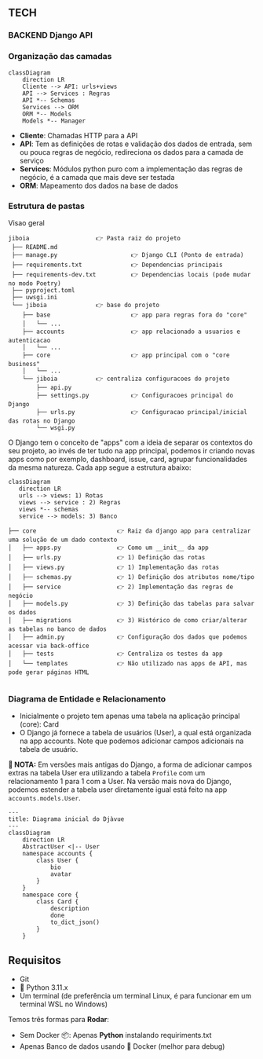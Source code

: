 
## TECH 
### BACKEND Django API

### Organização das camadas

```mermaid
classDiagram
    direction LR
    Cliente --> API: urls+views
    API --> Services : Regras
    API *-- Schemas
    Services --> ORM
    ORM *-- Models
    Models *-- Manager
```

- **Cliente**: Chamadas HTTP para a API
- **API**: Tem as definições de rotas e validação dos dados de entrada, sem ou pouca regras de negócio, redireciona os dados para a camada de serviço
- **Services**: Módulos python puro com a implementação das regras de negócio, é a camada que mais deve ser testada
- **ORM**: Mapeamento dos dados na base de dados


### Estrutura de pastas

Visao geral

```shell
jiboia                   👉 Pasta raiz do projeto
 ├── README.md
 ├── manage.py                     👉 Django CLI (Ponto de entrada)
 ├── requirements.txt              👉 Dependencias principais
 ├── requirements-dev.txt          👉 Dependencias locais (pode mudar no modo Poetry)
 ├── pyproject.toml
 ├── uwsgi.ini
 └── jiboia              👉 base do projeto
    ├── base                       👉 app para regras fora do "core"
    │   └── ...
    ├── accounts                   👉 app relacionado a usuarios e autenticacao
    │   └── ...
    ├── core                       👉 app principal com o "core business" 
    │   └── ...
    └── jiboia           👉 centraliza configuracoes do projeto
        ├── api.py
        ├── settings.py            👉 Configuracoes principal do Django
        ├── urls.py                👉 Configuracao principal/inicial das rotas no Django
        └── wsgi.py
```

O Django tem o conceito de "apps" com a ideia de separar os contextos do seu projeto, ao invés de ter tudo na app principal, podemos ir criando novas apps como por exemplo, dashboard, issue, card,  agrupar funcionalidades da mesma natureza. Cada app segue a estrutura abaixo: 

```mermaid
classDiagram
   direction LR
   urls --> views: 1) Rotas
   views --> service : 2) Regras
   views *-- schemas
   service --> models: 3) Banco
```

```shell
├── core                       👉 Raiz da django app para centralizar uma solução de um dado contexto
│   ├── apps.py                👉 Como um __init__ da app
│   ├── urls.py                👉 1) Definição das rotas
│   ├── views.py               👉 1) Implementação das rotas
│   ├── schemas.py             👉 1) Definição dos atributos nome/tipo 
│   ├── service                👉 2) Implementação das regras de negócio
│   ├── models.py              👉 3) Definição das tabelas para salvar os dados
│   ├── migrations             👉 3) Histórico de como criar/alterar as tabelas no banco de dados
│   ├── admin.py               👉 Configuração dos dados que podemos acessar via back-office
│   ├── tests                  👉 Centraliza os testes da app
│   └── templates              👉 Não utilizado nas apps de API, mas pode gerar páginas HTML


```

### Diagrama de Entidade e Relacionamento

- Inicialmente o projeto tem apenas uma tabela na aplicação principal (core): Card
- O Django já fornece a tabela de usuários (User), a qual está organizada na app accounts. Note que podemos adicionar campos adicionais na tabela de usuário.

**🌈 NOTA:** Em versões mais antigas do Django, a forma de adicionar campos extras na tabela User era utilizando a tabela `Profile` com um relacionamento 1 para 1 com a User. Na versão mais nova do Django, podemos estender a tabela user diretamente igual está feito na app `accounts.models.User`.

```mermaid
---
title: Diagrama inicial do Djàvue
---
classDiagram
    direction LR
    AbstractUser <|-- User
    namespace accounts {
        class User {
            bio
            avatar
        }
    }
    namespace core {
        class Card {
            description
            done
            to_dict_json()
        }
    }
```

## Requisitos

- Git
- 🐍 Python 3.11.x 
- Um terminal (de preferência um terminal Linux, é para funcionar em um terminal WSL no Windows)

Temos três formas para **Rodar**:
- Sem Docker 📦: Apenas **Python** instalando requiriments.txt
- Apenas Banco de dados usando 🐋 Docker (melhor para debug)